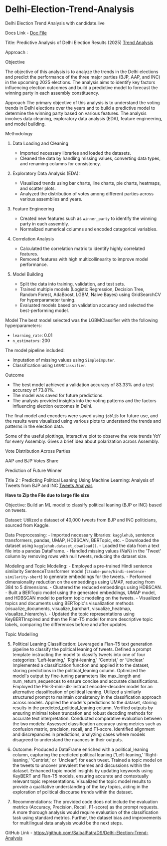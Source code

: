 # Delhi-Election-Trend-Analysis
Delhi Election Trend Analysis with candidate.live

Docs Link - [Doc File](https://docs.google.com/document/d/1skthWcxruBpAdYTyNbjEeTNio0PxGw_1qap4J1RGOlI/edit?tab=t.0)

Title: Predictive Analysis of Delhi Election Results (2025) [Trend Analysis](https://github.com/SaibalPatraDS/Delhi-Election-Trend-Analysis/blob/main/Delhi_Election_Trend_Analysis.ipynb)

Approach : 

Objective

The objective of this analysis is to analyze the trends in the Delhi elections and predict the performance of the three major parties (BJP, AAP, and INC) in the upcoming 2025 elections. The analysis aims to identify key factors influencing election outcomes and build a predictive model to forecast the winning party in each assembly constituency.

Approach
The primary objective of this analysis is to understand the voting trends in Delhi elections over the years and to build a predictive model to determine the winning party based on various features. The analysis involves data cleaning, exploratory data analysis (EDA), feature engineering, and model building.

Methodology
1. Data Loading and Cleaning
    - Imported necessary libraries and loaded the datasets.
    - Cleaned the data by handling missing values, converting data types, and renaming columns for consistency.

2. Exploratory Data Analysis (EDA):
    - Visualized trends using bar charts, line charts, pie charts, heatmaps, and scatter plots.
    - Analyzed the distribution of votes among different parties across various assemblies and years.

3. Feature Engineering
    - Created new features such as `winner_party` to identify the winning party in each assembly.
    - Normalized numerical columns and encoded categorical variables.

4. Correlation Analysis
    - Calculated the correlation matrix to identify highly correlated features.
    - Removed features with high multicollinearity to improve model performance.

5. Model Building
    - Split the data into training, validation, and test sets.
    - Trained multiple models (Logistic Regression, Decision Tree, Random Forest, AdaBoost, LGBM, Naive Bayes) using GridSearchCV for hyperparameter tuning.
    - Evaluated models based on validation accuracy and selected the best-performing model.

Model
The best model selected was the LGBMClassifier with the following hyperparameters:
- `learning_rate`: 0.01
- `n_estimators`: 200

The model pipeline included:
- Imputation of missing values using `SimpleImputer`.
- Classification using `LGBMClassifier`.

Outcome
- The best model achieved a validation accuracy of 83.33% and a test accuracy of 73.81%.
- The model was saved for future predictions.
- The analysis provided insights into the voting patterns and the factors influencing election outcomes in Delhi.

The final model and encoders were saved using `joblib` for future use, and the results were visualized using various plots to understand the trends and patterns in the election data.

Some of the useful plottings, 
Interactive plot to observe the vote trends YoY for every Assembly. Gives a brief idea about polarization across Assembly.


Vote Distribution Across Parties

AAP and BJP Votes Share

Prediction of Future Winner















Title 2 : Predicting Political Leaning Using Machine Learning: Analysis of Tweets from BJP and INC  [Tweets Analysis](https://github.com/SaibalPatraDS/Delhi-Election-Trend-Analysis/blob/main/tweets_detailed_analysis.zip)

**Have to Zip the File due to large file size**

Objective: Build an ML model to classify political leaning (BJP or INC) based on tweets.

Dataset: Utilized a dataset of 40,000 tweets from BJP and INC politicians, sourced from Kaggle.

Data Preprocessing:
    - Imported necessary libraries: `kagglehub`, sentence transformers, pandas, UMAP, HDBSCAN, BERTopic, etc.
    - Downloaded the dataset using `kagglehub.dataset_download()`.
    - Loaded the data from a text file into a pandas DataFrame.
    - Handled missing values (NaN) in the 'Tweet' column by removing rows with null tweets, reducing the dataset size.

Modeling and Topic Modeling:
    - Employed a pre-trained Hindi sentence similarity SentenceTransformer model (`l3cube-pune/hindi-sentence-similarity-sbert`) to generate embeddings for the tweets.
    - Performed dimensionality reduction on the embeddings using UMAP, reducing from 384 to 5 dimensions.
    - Clustered the reduced embeddings using HDBSCAN.
    - Built a BERTopic model using the generated embeddings, UMAP model, and HDBSCAN model to perform topic modeling on the tweets.
    - Visualized topics and documents using BERTopic's visualization methods (visualize_documents, visualize_barchart, visualize_heatmap, visualize_hierarchy).
    - Updated the topic representations using KeyBERTInspired and then the Flan-T5 model for more descriptive topic labels, comparing the differences before and after updates.


Topic Modelling


5. Political Leaning Classification:
    Leveraged a Flan-T5 text generation pipeline to classify the political leaning of tweets.
Defined a prompt template instructing the model to classify tweets into one of four categories: 'Left-leaning,' 'Right-leaning,' 'Centrist,' or 'Unclear.'
Implemented a classification function and applied it to the dataset, storing predictions in the political_leaning column.
Optimized the model's output by fine-tuning parameters like max_length and num_return_sequences to ensure concise and accurate classifications.
Employed the Phi-3-mini-4k-instruct encoder-decoder model for an alternative classification of political leaning.
Utilized a similarly structured prompt to maintain consistency in the classification approach across models.
Applied the model's predictions to the dataset, storing results in the predicted_political_leaning column.
Verified outputs by ensuring minimal token truncation and robust decoding methods for accurate text interpretation.
Conducted comparative evaluation between the two models:
Assessed classification accuracy using metrics such as confusion matrix, precision, recall, and F1-score.
Identified alignment and discrepancies in predictions, analyzing cases where models disagreed to understand the nuances in their outputs.


6. Outcome:
Produced a DataFrame enriched with a political_leaning column, capturing the predicted political leaning ('Left-leaning,' 'Right-leaning,' 'Centrist,' or 'Unclear') for each tweet.
Trained a topic model on the tweets to uncover prevalent themes and discussions within the dataset.
Enhanced topic model insights by updating keywords using KeyBERT and Flan-T5 models, ensuring accurate and contextually relevant topic representations.
Visualized the topic model results to provide a qualitative understanding of the key topics, aiding in the exploration of political discourse trends within the dataset.



7. Recommendations: The provided code does not include the evaluation metrics (Accuracy, Precision, Recall, F1-score) as the prompt requests.  A more thorough analysis would require evaluation of the classification task using standard metrics. Further, the dataset bias and improvements for multilingual data analysis would be the next steps.

GitHub Link - https://github.com/SaibalPatraDS/Delhi-Election-Trend-Analysis

